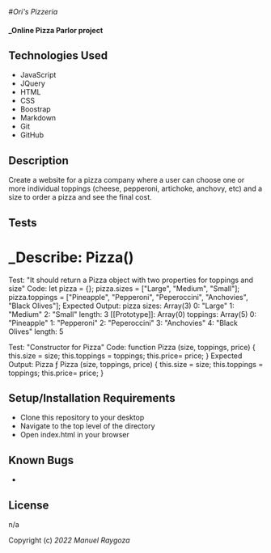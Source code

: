 #_Ori's Pizzeria_


#### _Online Pizza Parlor project


## Technologies Used

* JavaScript
* JQuery
* HTML
* CSS
* Boostrap
* Markdown
* Git
* GitHub

## Description

Create a website for a pizza company where a user can choose one or more individual toppings (cheese, pepperoni, artichoke, anchovy, etc) and a size to order a pizza and see the final cost.

## Tests
# _Describe: Pizza()

Test: "It should return a Pizza object with two properties for toppings and size"
Code: let pizza = {};
      pizza.sizes = ["Large", "Medium", "Small"];
      pizza.toppings = ["Pineapple", "Pepperoni", "Peperoccini", "Anchovies", "Black Olives"];
Expected Output: 
      pizza
      sizes: Array(3)
      0: "Large"
      1: "Medium"
      2: "Small"
      length: 3
      [[Prototype]]: Array(0)
      toppings: Array(5)
      0: "Pineapple"
      1: "Pepperoni"
      2: "Peperoccini"
      3: "Anchovies"
      4: "Black Olives"
      length: 5

Test: "Constructor for Pizza"
Code: function Pizza (size, toppings, price) {
      this.size = size;
      this.toppings = toppings;
      this.price= price;
    }
Expected Output: Pizza
      ƒ Pizza (size, toppings, price) {
      this.size = size;
      this.toppings = toppings;
      this.price= price;
    }


## Setup/Installation Requirements

* Clone this repository to your desktop
* Navigate to the top level of the directory
* Open index.html in your browser

## Known Bugs

* 

## License

n/a

Copyright (c) _2022_ _Manuel Raygoza_